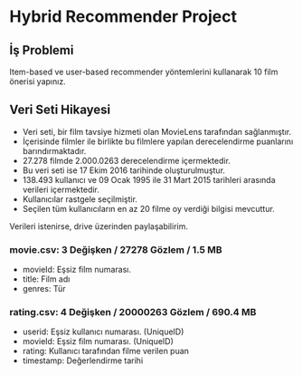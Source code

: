# Hybrid Recommender Project

## İş Problemi

Item-based ve user-based recommender yöntemlerini kullanarak 10 film önerisi yapınız.

## Veri Seti Hikayesi

- Veri seti, bir film tavsiye hizmeti olan MovieLens tarafından sağlanmıştır.
- İçerisinde filmler ile birlikte bu filmlere yapılan derecelendirme puanlarını barındırmaktadır.
- 27.278 filmde 2.000.0263 derecelendirme içermektedir.
- Bu veri seti ise 17 Ekim 2016 tarihinde oluşturulmuştur.
- 138.493 kullanıcı ve 09 Ocak 1995 ile 31 Mart 2015 tarihleri arasında verileri içermektedir.
- Kullanıcılar rastgele seçilmiştir.
- Seçilen tüm kullanıcıların en az 20 filme oy verdiği bilgisi mevcuttur.

Verileri istenirse, drive üzerinden paylaşabilirim.
### movie.csv: 3 Değişken / 27278 Gözlem / 1.5 MB
- movieId: Eşsiz film numarası.
- title: Film adı
- genres: Tür

### rating.csv: 4 Değişken / 20000263 Gözlem / 690.4 MB
- userid: Eşsiz kullanıcı numarası. (UniqueID)
- movieId: Eşsiz film numarası. (UniqueID)
- rating: Kullanıcı tarafından filme verilen puan
- timestamp: Değerlendirme tarihi

